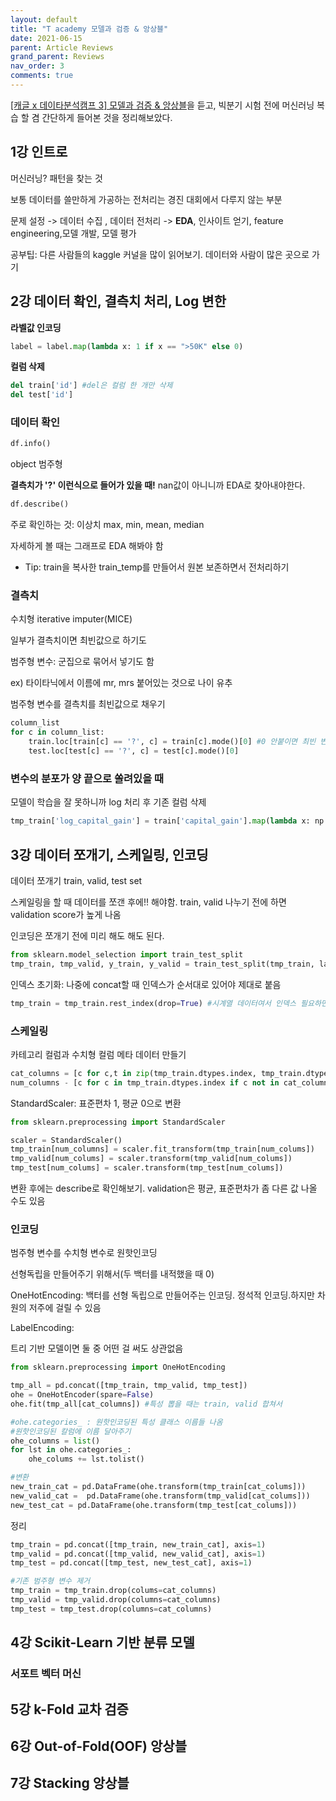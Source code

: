 ```yaml
---
layout: default
title: "T academy 모델과 검증 & 앙상블"
date: 2021-06-15
parent: Article Reviews
grand_parent: Reviews
nav_order: 3
comments: true
---
```






[[캐글 x 데이타분석캠프 3] 모델과 검증 & 앙상블](https://tacademy.skplanet.com/live/player/onlineLectureDetail.action?seq=192)을 듣고, 빅분기 시험 전에 머신러닝 복습 할 겸 간단하게 들어본 것을 정리해보았다.



## 1강 인트로

머신러닝? 패턴을 찾는 것

보통 데이터를 쓸만하게 가공하는 전처리는 경진 대회에서 다루지 않는 부분

문제 설정 -> 데이터 수집 , 데이터 전처리 -> **EDA**, 인사이트 얻기, feature engineering,모델 개발, 모델 평가

공부팁: 다른 사람들의 kaggle 커널을 많이 읽어보기. 데이터와 사람이 많은 곳으로 가기



## 2강 데이터 확인, 결측치 처리, Log 변한

**라벨값 인코딩**

```python
label = label.map(lambda x: 1 if x == ">50K" else 0)
```

**컬럼 삭제**

```python
del train['id'] #del은 컬럼 한 개만 삭제
del test['id']
```



### 데이터 확인

```python
df.info()
```

object 범주형



**결측치가 '?' 이런식으로 들어가 있을 때!** nan값이 아니니까 EDA로 찾아내야한다.



```python
df.describe()
```

주로 확인하는 것: 이상치 max, min, mean, median

자세하게 볼 때는 그래프로 EDA 해봐야 함



* Tip: train을 복사한 train_temp를 만들어서 원본 보존하면서 전처리하기



### 결측치 

수치형 iterative imputer(MICE)

일부가 결측치이면 최빈값으로 하기도

범주형 변수: 군집으로 묶어서 넣기도 함

ex) 타이타닉에서 이름에 mr, mrs 붙어있는 것으로 나이 유추



범주형 변수를 결측치를 최빈값으로 채우기

```python
column_list
for c in column_list:
    train.loc[train[c] == '?', c] = train[c].mode()[0] #0 안붙이면 최빈 변수 이름
    test.loc[test[c] == '?', c] = test[c].mode()[0]
```



### 변수의 분포가 양 끝으로 쏠려있을 때

모델이 학습을 잘 못하니까 log 처리 후 기존 컬럼 삭제

```python
tmp_train['log_capital_gain'] = train['capital_gain'].map(lambda x: np.log(x) if x != 0 else 0)
```



## 3강 데이터 쪼개기, 스케일링, 인코딩

데이터 쪼개기 train, valid, test set

스케일링을 할 때 데이터를 쪼갠 후에!! 해야함. train, valid 나누기 전에 하면 validation score가 높게 나옴

인코딩은 쪼개기 전에 미리 해도 해도 된다.

```python
from sklearn.model_selection import train_test_split
tmp_train, tmp_valid, y_train, y_valid = train_test_split(tmp_train, lavel, test_size=0.3, random_state=2020, shuffle=True, stratify=label)
```



인덱스 초기화: 나중에 concat할 때 인덱스가 순서대로 있어야 제대로 붙음

```python
tmp_train = tmp_train.rest_index(drop=True) #시계열 데이터여서 인덱스 필요하면 false로
```



### 스케일링

카테고리 컬럼과 수치형 컬럼 메타 데이터 만들기

```python
cat_columns = [c for c,t in zip(tmp_train.dtypes.index, tmp_train.dtypes) if tmp_train.dtypes == 'O'] #대문자 O 면 범주형 칼럼임(object)
num_columns - [c for c in tmp_train.dtypes.index if c not in cat_columns]
```



StandardScaler: 표준편차 1, 평균 0으로 변환

```python
from sklearn.preprocessing import StandardScaler

scaler = StandardScaler()
tmp_train[num_columns] = scaler.fit_transform(tmp_train[num_colums])
tmp_valid[num_colums] = scaler.transform(tmp_valid[num_colums])
tmp_test[num_colums] = scaler.transform(tmp_test[num_colums])
```

변환 후에는 describe로 확인해보기. validation은 평균, 표준편차가 좀 다른 값 나올 수도 있음



### 인코딩

범주형 변수를 수치형 변수로 원핫인코딩

선형독립을 만들어주기 위해서(두 백터를 내적했을 때 0)

OneHotEncoding: 백터를 선형 독립으로 만들어주는 인코딩. 정석적 인코딩.하지만 차원의 저주에 걸릴 수 있음

LabelEncoding: 

트리 기반 모델이면 둘 중 어떤 걸 써도 상관없음



```python
from sklearn.preprocessing import OneHotEncoding

tmp_all = pd.concat([tmp_train, tmp_valid, tmp_test])
ohe = OneHotEncoder(spare=False)
ohe.fit(tmp_all[cat_columns]) #특성 뽑을 때는 train, valid 합쳐서
```

```python
#ohe.categories_ : 원핫인코딩된 특성 클래스 이름들 나옴 
#원핫인코딩된 칼럼에 이름 달아주기
ohe_columns = list()
for lst in ohe.categories_:
    ohe_colums += lst.tolist()
```

```python
#변환
new_train_cat = pd.DataFrame(ohe.transform(tmp_train[cat_colums]))
new_valid_cat =  pd.DataFrame(ohe.transform(tmp_valid[cat_colums]))
new_test_cat = pd.DataFrame(ohe.transform(tmp_test[cat_colums]))
```



정리

```python
tmp_train = pd.concat([tmp_train, new_train_cat], axis=1)
tmp_valid = pd.concat([tmp_valid, new_valid_cat], axis=1)
tmp_test = pd.concat([tmp_test, new_test_cat], axis=1)

#기존 범주형 변수 제거
tmp_train = tmp_train.drop(colums=cat_columns)
tmp_valid = tmp_valid.drop(columns=cat_columns)
tmp_test = tmp_test.drop(columns=cat_columns)
```





## 4강 Scikit-Learn 기반 분류 모델





### 서포트 벡터 머신



## 5강 k-Fold 교차 검증



## 6강 Out-of-Fold(OOF) 앙상블



## 7강 Stacking 앙상블